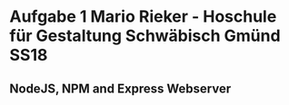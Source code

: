 
# Aufgabe 1 Mario Rieker - Hoschule für Gestaltung Schwäbisch Gmünd SS18

## NodeJS, NPM and Express Webserver
